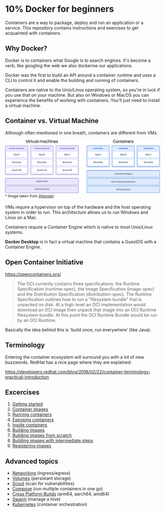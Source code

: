 # 10% Docker for beginners

Containers are a way to package, deploy and run an application or a service. This repository contains instructions and exercises to get acquainted with containers.

## Why Docker?

Docker is to containers what Google is to search engines. It's become a verb; like googling the web we also dockerise our applications.

Docker was the first to build an API around a container runtime and uses a CLI to control it and enable the building and running of containers.

Containers are native to the Unix/Linux operating system, so you're in luck if you use that on your machine. But also on Windows or MacOS you can experience the benefits of working with containers. You'll just need to install a virtual machine.

## Container vs. Virtual Machine

Although often mentioned in one breath, containers are different from VMs.

![Difference between virtual machines and containers](assets/images/SWTM-2060_Diagram_Containers_VirtualMachines_v03.png)
<sup>\* Image taken from [Atlassian](https://www.atlassian.com/microservices/cloud-computing/containers-vs-vms)</sup>

VMs require a hypervisor on top of the hardware and the host operating system in order to run. This architecture allows us to run Windows and Linux on a Mac.

Containers require a Container Engine which is native to most Unix/Linux systems.

**Docker Desktop** is in fact a virtual machine that contains a GuestOS with a Container Engine.

## Open Container Initiative

https://opencontainers.org/

> The OCI currently contains three specifications: the Runtime Specification (runtime-spec), the Image Specification (image-spec) and the Distribution Specification (distribution-spec). The Runtime Specification outlines how to run a “filesystem bundle” that is unpacked on disk. At a high-level an OCI implementation would download an OCI Image then unpack that image into an OCI Runtime filesystem bundle. At this point the OCI Runtime Bundle would be run by an OCI Runtime.

Basically the idea behind this is 'build once, run everywhere' (like Java).

## Terminology

Entering the container ecosystem will surround you with a lot of new buzzwords. RedHat has a nice page where they are explained:

https://developers.redhat.com/blog/2018/02/22/container-terminology-practical-introduction

## Excercises

1. [Getting started](exercises/exercise-1/README.md)
2. [Container images](exercises/exercise-2/README.md)
3. [Running containers](exercises/exercise-3/)
4. [Exposing containers](exercises/exercise-4/README.md)
5. [Inside containers](exercises/exercise-5/README.md)
6. [Building images](exercises/exercise-6/README.md)
7. [Building images from scratch](exercises/exercise-7/README.md)
8. [Building images with intermediate steps](exercises/exercise-8/README.md)
9. [Registering images](exercises/exercise-9/README.md)

## Advanced topics

- [Networking](https://docs.docker.com/network/) (ingress/egress)
- [Volumes](https://docs.docker.com/storage/volumes/) (persistant storage)
- [Scout](https://docs.docker.com/scout/) (scan for vulnerabilities)
- [Compose](https://docs.docker.com/compose/) (run multiple containers in one go)
- [Cross Platform Builds](https://docs.docker.com/build/building/multi-platform/) (arm64, aarch64, amd64)
- [Swarm](https://docs.docker.com/engine/swarm/) (manage a hive)
- [Kubernetes](https://kubernetes.io/) (container orchestration)
